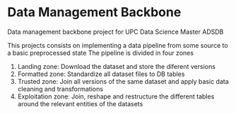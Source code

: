 # Data Management Backbone
Data management backbone project for UPC Data Science Master ADSDB

This projects consists on implementing a data pipeline from some source to a basic preprocessed state
The pipeline is divided in four zones
 1. Landing zone: Download the dataset and store the diferent versions
 2. Formatted zone: Standardize all dataset files to DB tables
 3. Trusted zone: Join all versions of the same dataset and apply basic data cleaning and transformations
 4. Exploitation zone: Join, reshape and restructure the different tables around the relevant entities of the datasets
